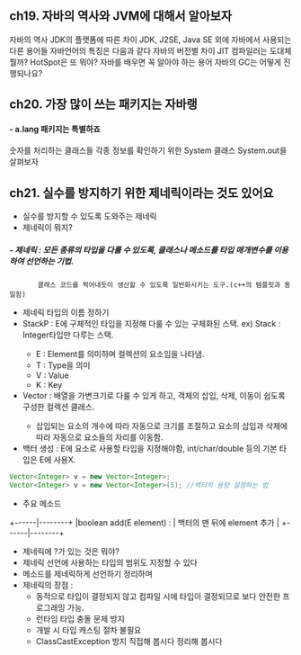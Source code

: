 ## ch19. 자바의 역사와 JVM에 대해서 알아보자
자바의 역사
JDK의 플랫폼에 따른 차이
JDK, J2SE, Java SE 외에 자바에서 사용되는 다른 용어들
자바언어의 특징은 다음과 같다
자바의 버전별 차이
JIT 컴파일러는 도대체 뭘까?
HotSpot은 또 뭐야?
자바를 배우면 꼭 알아야 하는 용어
자바의 GC는 어떻게 진행되나요?


## ch20. 가장 많이 쓰는 패키지는 자바랭
#### - a.lang 패키지는 특별하죠
숫자를 처리하는 클래스들
각종 정보를 확인하기 위한 System 클래스
System.out을 살펴보자



## ch21. 실수를 방지하기 위한 제네릭이라는 것도 있어요
- 실수를 방지할 수 있도록 도와주는 제네릭
- 제네릭이 뭐지?
##### - 제네릭 : 모든 종류의 타입을 다룰 수 있도록, 클래스나 메소드를 타입 매개변수를 이용하여 선언하는 기법.
           클래스 코드를 찍어내듯이 생산할 수 있도록 일반화시키는 도구.(c++의 템플릿과 동일함)
- 제네릭 타입의 이름 정하기
- StackP<E> : E에 구체적인 타입을 지정해 다룰 수 있는 구체화된 스택. ex) Stack<Integer> : Integer타입만 다루는 스택.
  + E : Element를 의미하며 컬렉션의 요소임을 나타냄.
  + T : Type을 의미
  + V : Value
  + K : Key
- Vector<E> : 배열을 가변크기로 다룰 수 있게 하고, 객체의 삽입, 삭제, 이동이 쉽도록 구성한 컬렉션 클래스.
  + 삽입되는 요소의 개수에 따라 자동으로 크기를 조절하고 요소의 삽입과 삭제에 따라 자동으로 요소들의 자리를 이동함.
- 백터 생성 : E에 요소로 사용할 타입을 지정해야함, int/char/double 등의 기본 타입은 E에 사용X.
```java
Vector<Integer> v = new Vector<Integer>;
Vector<Integer> v = new Vector<Integer>(5); //백터의 용량 설정하는 법
```
- 주요 메소드


+------|--------+
|boolean add(E element) : | 백터의 맨 뒤에 element 추가 |
+------|--------+


- 제네릭에 ?가 있는 것은 뭐야?
- 제네릭 선언에 사용하는 타입의 범위도 지정할 수 있다
- 메소드를 제네릭하게 선언하기
정리하며
- 제네릭의 장점 :
  + 동적으로 타입이 결정되지 않고 컴파일 시에 타입이 결정되므로 보다 안전한 프로그래밍 가능.
  + 런타임 타입 충돌 문제 방지
  + 개발 시 타입 캐스팅 절차 불필요
  + ClassCastException 방지
직접해 봅시다
정리해 봅시다
